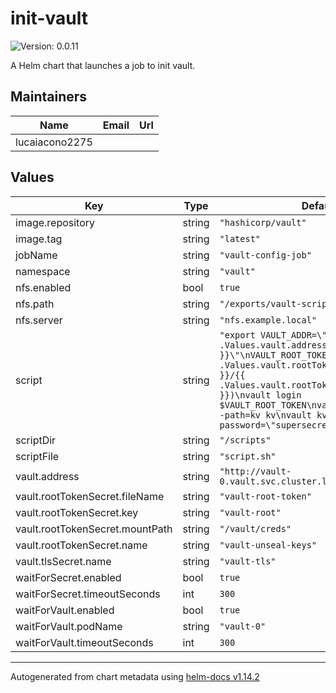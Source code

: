 # init-vault

![Version: 0.0.11](https://img.shields.io/badge/Version-0.0.11-informational?style=flat-square)

A Helm chart that launches a job to init vault.

## Maintainers

| Name | Email | Url |
| ---- | ------ | --- |
| lucaiacono2275 |  |  |

## Values

| Key | Type | Default | Description |
|-----|------|---------|-------------|
| image.repository | string | `"hashicorp/vault"` |  |
| image.tag | string | `"latest"` |  |
| jobName | string | `"vault-config-job"` |  |
| namespace | string | `"vault"` |  |
| nfs.enabled | bool | `true` |  |
| nfs.path | string | `"/exports/vault-scripts"` |  |
| nfs.server | string | `"nfs.example.local"` |  |
| script | string | `"export VAULT_ADDR=\"{{ .Values.vault.address }}\"\nVAULT_ROOT_TOKEN=$(cat {{ .Values.vault.rootTokenSecret.mountPath }}/{{ .Values.vault.rootTokenSecret.fileName }})\nvault login $VAULT_ROOT_TOKEN\nvault secrets enable -path=kv kv\nvault kv put kv/mysecret password=\"supersecret\"\n"` |  |
| scriptDir | string | `"/scripts"` |  |
| scriptFile | string | `"script.sh"` |  |
| vault.address | string | `"http://vault-0.vault.svc.cluster.local:8200"` |  |
| vault.rootTokenSecret.fileName | string | `"vault-root-token"` |  |
| vault.rootTokenSecret.key | string | `"vault-root"` |  |
| vault.rootTokenSecret.mountPath | string | `"/vault/creds"` |  |
| vault.rootTokenSecret.name | string | `"vault-unseal-keys"` |  |
| vault.tlsSecret.name | string | `"vault-tls"` |  |
| waitForSecret.enabled | bool | `true` |  |
| waitForSecret.timeoutSeconds | int | `300` |  |
| waitForVault.enabled | bool | `true` |  |
| waitForVault.podName | string | `"vault-0"` |  |
| waitForVault.timeoutSeconds | int | `300` |  |

----------------------------------------------
Autogenerated from chart metadata using [helm-docs v1.14.2](https://github.com/norwoodj/helm-docs/releases/v1.14.2)

